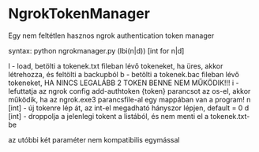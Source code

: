 # NgrokTokenManager
Egy nem feltétlen hasznos ngrok authentication token manager

syntax: python ngrokmanager.py (lbi(n|d)) [int for n|d]

l - load, betölti a tokenek.txt fileban lévő tokeneket, ha üres, akkor létrehozza, és feltölti a backupból
b - betölti a tokenek.bac fileban lévő tokeneket, HA NINCS LEGALÁBB 2 TOKEN BENNE NEM MŰKÖDIK!!!
i - lefuttatja az ngrok config add-authtoken {token} parancsot az os-el, akkor működik, ha az ngrok.exe3 parancsfile-al egy mappában van a program!
n [int] - új tokenre lép át, az int-el megadható hányszor lépjen, default = 0
d [int] - droppolja a jelenlegi tokent a listából, és nem menti el a tokenek.txt-be

az utóbbi két paraméter nem kompatibilis egymással
